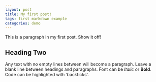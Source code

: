 ```yaml
---
layout: post
title: My first post!
tags: first markdown example
categories: demo
---
```


This is a paragraph in my first post. 
Show it off!

## Heading Two

Any text with no empty lines between will become a paragraph. 
Leave a blank line between headings and paragraphs. 
Font can be *Italic* or **Bold**.
Code can be highlighted with 'backticks'.

